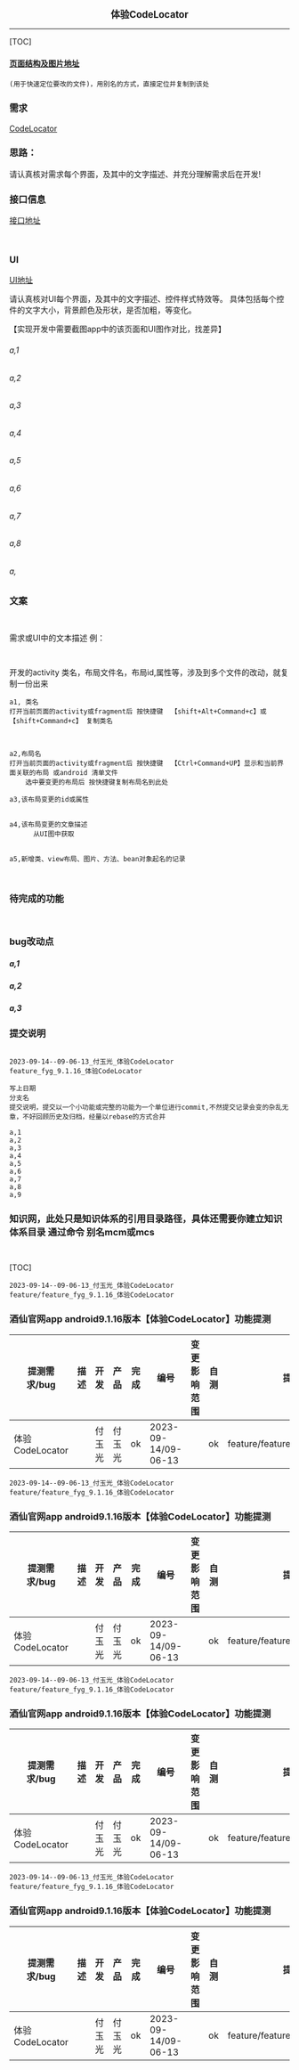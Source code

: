 

<center><big><b> 体验CodeLocator </b></big></center>


------



[TOC]


#### [页面结构及图片地址]()



```
(用于快速定位要改的文件)，用别名的方式，直接定位并复制到该处

```



### 需求



[CodeLocator](https://github.com/bytedance/CodeLocator)



### 思路：
请认真核对需求每个界面，及其中的文字描述、并充分理解需求后在开发!



### 接口信息




[接口地址]()


```


```




### UI


[UI地址]()


请认真核对UI每个界面，及其中的文字描述、控件样式特效等。
具体包括每个控件的文字大小，背景颜色及形状，是否加粗，等变化。

【实现开发中需要截图app中的该页面和UI图作对比，找差异】


###### a,1
###### a,2
###### a,3
###### a,4
###### a,5
###### a,6
###### a,7
###### a,8
###### a,




### 文案


```


```



需求或UI中的文本描述 例：
```


```




开发的activity 类名，布局文件名，布局id,属性等，涉及到多个文件的改动，就复制一份出来
```
a1, 类名
打开当前页面的activity或fragment后 按快捷键  【shift+Alt+Command+c】或【shift+Command+c】 复制类名



a2,布局名
打开当前页面的activity或fragment后 按快捷键  【Ctrl+Command+UP】显示和当前界面关联的布局 或android 清单文件
    选中要变更的布局后 按快捷键复制布局名到此处

a3,该布局变更的id或属性


a4,该布局变更的文章描述
      从UI图中获取


a5,新增类、view布局、图片、方法、bean对象起名的记录



```


### 待完成的功能


```


```





### bug改动点


##### a,1
[]()




##### a,2
[]()




##### a,3
[]()




### 提交说明

```

2023-09-14--09-06-13_付玉光_体验CodeLocator
feature_fyg_9.1.16_体验CodeLocator

写上日期
分支名
提交说明，提交以一个小功能或完整的功能为一个单位进行commit,不然提交记录会变的杂乱无章，不好回顾历史及归档，经量以rebase的方式合并

a,1
a,2
a,3
a,4
a,5
a,6
a,7
a,8
a,9

```




### 知识网，此处只是知识体系的引用目录路径，具体还需要你建立知识体系目录 通过命令 别名mcm或mcs
[]()
[]()
[]()
[]()

```


```




[TOC]




```
2023-09-14--09-06-13_付玉光_体验CodeLocator
feature/feature_fyg_9.1.16_体验CodeLocator
```




### 酒仙官网app android9.1.16版本【体验CodeLocator】功能提测



| 提测需求/bug  |   描述          |  开发           |  产品                |       完成      |  编号            |  变更影响范围     |   自测    |  提测分支       |  提测时间         |
| ------------ |      ----      |       ----     |      ----            |      ----      |  ----            |   ------------  |   ----   |  ------       |  --------        |
|  体验CodeLocator   |                |  付玉光       |   付玉光    |       ok       | 2023-09-14/09-06-13  |                 |    ok    | feature/feature_preRelease_9.1.16 |  2023-09-14/10:55:28 |





```
2023-09-14--09-06-13_付玉光_体验CodeLocator
feature/feature_fyg_9.1.16_体验CodeLocator
```




### 酒仙官网app android9.1.16版本【体验CodeLocator】功能提测



| 提测需求/bug  |   描述          |  开发           |  产品                |       完成      |  编号            |  变更影响范围     |   自测    |  提测分支       |  提测时间         |
| ------------ |      ----      |       ----     |      ----            |      ----      |  ----            |   ------------  |   ----   |  ------       |  --------        |
|  体验CodeLocator   |                |  付玉光       |   付玉光    |       ok       | 2023-09-14/09-06-13  |                 |    ok    | feature/feature_preRelease_9.1.16 |  2023-09-14/11:09:05 |





```
2023-09-14--09-06-13_付玉光_体验CodeLocator
feature/feature_fyg_9.1.16_体验CodeLocator
```




### 酒仙官网app android9.1.16版本【体验CodeLocator】功能提测



| 提测需求/bug  |   描述          |  开发           |  产品                |       完成      |  编号            |  变更影响范围     |   自测    |  提测分支       |  提测时间         |
| ------------ |      ----      |       ----     |      ----            |      ----      |  ----            |   ------------  |   ----   |  ------       |  --------        |
|  体验CodeLocator   |                |  付玉光       |   付玉光    |       ok       | 2023-09-14/09-06-13  |                 |    ok    | feature/feature_preRelease_9.1.16 |  2023-09-14/11:33:24 |





```
2023-09-14--09-06-13_付玉光_体验CodeLocator
feature/feature_fyg_9.1.16_体验CodeLocator
```




### 酒仙官网app android9.1.16版本【体验CodeLocator】功能提测



| 提测需求/bug  |   描述          |  开发           |  产品                |       完成      |  编号            |  变更影响范围     |   自测    |  提测分支       |  提测时间         |
| ------------ |      ----      |       ----     |      ----            |      ----      |  ----            |   ------------  |   ----   |  ------       |  --------        |
|  体验CodeLocator   |                |  付玉光       |   付玉光    |       ok       | 2023-09-14/09-06-13  |                 |    ok    | feature/feature_preRelease_9.1.16 |  2023-09-14/17:50:59 |


